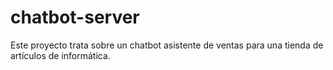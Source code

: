 # chatbot-server
Este proyecto trata sobre un chatbot asistente de ventas para una tienda de artículos de informática.
